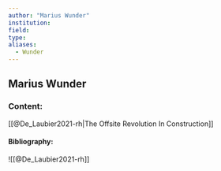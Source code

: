 ```yaml
---
author: "Marius Wunder"
institution:
field:
type:
aliases:
  - Wunder
---
```


## Marius Wunder

### Content:
[[@De_Laubier2021-rh|The Offsite Revolution In Construction]]

#### Bibliography:

![[@De_Laubier2021-rh]]